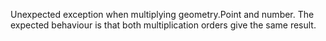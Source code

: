 Unexpected exception when multiplying geometry.Point and number. The expected behaviour is that both multiplication orders give the same result.
